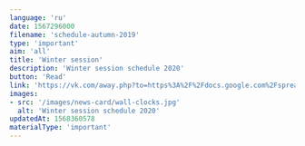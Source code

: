 ```yaml
---
language: 'ru'
date: 1567296000
filename: 'schedule-autumn-2019'
type: 'important'
aim: 'all'
title: 'Winter session'
description: 'Winter session schedule 2020'
button: 'Read'
link: 'https://vk.com/away.php?to=https%3A%2F%2Fdocs.google.com%2Fspreadsheets%2Fd%2F1XcY9uyjseJHvoXXuwuJPvKGVDGu0g-bVQkF6Ukr-blw%2Fedit%23gid%3D0&cc_key='
images:
- src: '/images/news-card/wall-clocks.jpg'
  alt: 'Winter session schedule 2020'
updatedAt: 1568360578
materialType: 'important'
---
```

